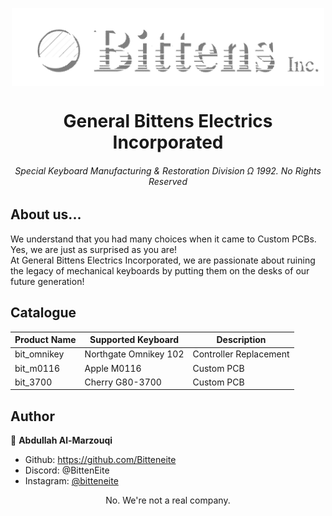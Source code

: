 <p align="center">
  <img align="center" width="500" src="https://raw.githubusercontent.com/Bitteneite/bitten_restoboards/main/photos/logo3.png" />

  <h1 align="center">General Bittens Electrics Incorporated</h1>
  <h6 align="center">Special Keyboard Manufacturing & Restoration Division Ω 1992. No Rights Reserved</h6>
</p>

## About us...

We understand that you had many choices when it came to Custom PCBs. Yes, we are just as surprised as you are!<br>
At General Bittens Electrics Incorporated, we are passionate about ruining the legacy of mechanical keyboards by putting them on the desks of our future generation!

## Catalogue

|	Product Name	|	Supported Keyboard		|	Description				|
|	------- 		|	-------					|	-------					|
|	bit_omnikey		|	Northgate Omnikey 102	|	Controller Replacement	|
|	bit_m0116		|	Apple M0116				|	Custom PCB				|
|	bit_3700		|	Cherry G80-3700			|	Custom PCB				|


## Author

👤 **Abdullah Al-Marzouqi**

- Github: https://github.com/Bitteneite
- Discord: @BittenEite
- Instagram: [@bitteneite](https://www.instagram.com/bitteneite/)

<div align="center">No. We're not a real company.</div>
